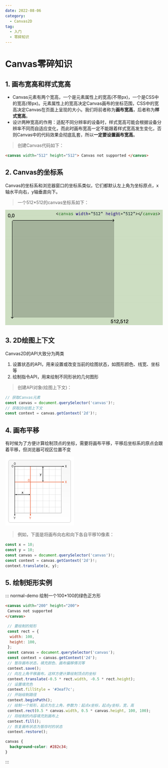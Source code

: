```yaml
---
date: 2022-08-06
category:
  - Canvas2D
tag:
  - 入门
  - 零碎知识
---
```


# Canvas零碎知识

## 1. 画布宽高和样式宽高

- Canvas元素有两个宽高，一个是元素属性上的宽高(不带px)，一个是CSS中的宽高(带px)。元素属性上的宽高决定Canvas画布的坐标范围，CSS中的宽高决定Canvas在页面上呈现的大小。我们将前者称为**画布宽高**，后者称为**样式宽高**。
- 设计两种宽高的作用：适配不同分辨率的设备时，样式宽高可能会根据设备分辨率不同而自适应变化，而此时画布宽高一定不能跟着样式宽高发生变化，否则Canvas中的代码效果会彻底乱套，所以**一定要设置画布宽高**。

> 创建Canvas代码如下：

```html
<canvas width="512" height="512"> Canvas not supported </canvas>
```

## 2. Canvas的坐标系

Canvas的坐标系和浏览器窗口的坐标系类似，它们都默认左上角为坐标原点，x轴水平向右，y轴垂直向下。
> 一个512*512的canvas坐标系如下：

![512*512的canvas坐标系](./坐标系.png)

## 3. 2D绘图上下文

Canvas2D的API大致分为两类

1. 设置状态的API，用来设置或改变当前的绘图状态，如图形颜色、线宽、坐标等
2. 绘制指令API，用来绘制不同形状的几何图形

> 创建API对象(绘图上下文)：

``` ts
// 获取Canvas元素
const canvas = document.querySelector('canvas')!;
// 获取2D绘图上下文
const context = canvas.getContext('2d')!;
```

## 4. 画布平移

有时候为了方便计算绘制顶点的坐标，需要将画布平移，平移后坐标系的原点会跟着平移，但浏览器可视区位置不变

![画布平移](./画布平移.png)

> 例如，下面是将画布向右和向下各自平移10像素：

```ts
const x = 10;
const y = 10;
const canvas = document.querySelector('canvas')!;
const context = canvas.getContext('2d')!;
context.translate(x, y);
```

## 5. 绘制矩形实例

::: normal-demo 绘制一个100*100的绿色正方形

```html
<canvas width="200" height="200"> 
 Canvas not supported
</canvas>
```

```js
 // 要绘制的矩形
 const rect = {
  width: 100,
  height: 100,
 };
 const canvas = document.querySelector('canvas');
 const context = canvas.getContext('2d');
 // 暂存画布状态，填充颜色、画布偏移情况等
 context.save();
 // 向左上角平移画布，这样方便计算绘制顶点的坐标
 context.translate(-0.5 * rect.width, -0.5 * rect.height);
 // 设置填充色
 context.fillStyle = '#3eaf7c';
 // 开始绘制路径
 context.beginPath();
 // 绘制一个矩形，起点为左上角，参数为：起点x坐标，起点y坐标，宽，高
 context.rect(0.5 * canvas.width, 0.5 * canvas.height, 100, 100);
 // 将绘制的内容填充到画布上
 context.fill();
 // 恢复画布状态为暂存时的状态
 context.restore();
```

```css
canvas {
  background-color: #282c34;
}
```

:::
